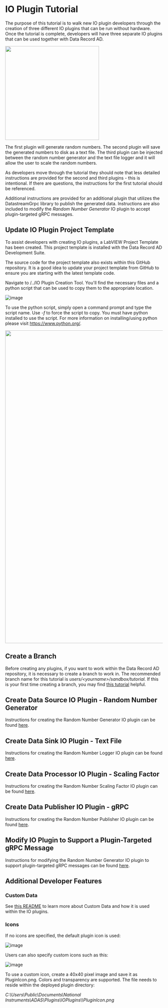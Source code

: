 # IO Plugin Tutorial  
The purpose of this tutorial is to walk new IO plugin developers through the creation of three different IO plugins that can be run without hardware.  Once the tutorial is complete, developers will have three separate IO plugins that can be used together with Data Record AD.

<img src="https://user-images.githubusercontent.com/15633959/154979199-e8fb5515-37d2-403d-aa80-6da8e54fdd91.png" width="300">

The first plugin will generate random numbers.  The second plugin will save the generated numbers to disk as a text file.  The third plugin can be injected between the random number generator and the text file logger and it will allow the user to scale the random numbers.

As developers move through the tutorial they should note that less detailed instructions are provided for the second and third plugins - this is intentional.  If there are questions, the instructions for the first tutorial should be referenced.

Additional instructions are provided for an additional plugin that utilizes the DatastreamGrpc library to publish the generated data.  Instructions are also included to modify the _Random Number Generator_ IO plugin to accept plugin-targeted gRPC messages.

## Update IO Plugin Project Template
To assist developers with creating IO plugins, a LabVIEW Project Template has been created.  This project template is installed with the Data Record AD Development Suite.

The source code for the project template also exists within this GitHub repository.  It is a good idea to update your project template from GitHub to ensure you are starting with the latest template code.

Navigate to /../IO Plugin Creation Tool.  You'll find the necessary files and a python script that can be used to copy them to the appropriate location.

![image](https://user-images.githubusercontent.com/15633959/154981043-fc8a9235-24d5-463d-92d9-a583ac46eaac.png)

To use the python script, simply open a command prompt and type the script name.  Use _-f_ to force the script to copy.  You must have python installed to use the script.  For more information on installing/using python please visit https://www.python.org/.

<img src="https://user-images.githubusercontent.com/15633959/154981599-a488b1dd-7108-46d8-b802-3ac69c51abdc.png" width="1000">

## Create a Branch
Before creating any plugins, if you want to work within the Data Record AD repository, it is necessary to create a branch to work in.  The recommended branch name for this tutorial is _users/\<yourname>/sandbox/tutorial._  If this is your first time creating a branch, you may find [this tutorial](https://docs.github.com/en/pull-requests/collaborating-with-pull-requests/proposing-changes-to-your-work-with-pull-requests/creating-and-deleting-branches-within-your-repository) helpful.

## Create Data Source IO Plugin - Random Number Generator
Instructions for creating the Random Number Generator IO plugin can be found [here](./1%20-%20Random%20Number%20Generator.md).

## Create Data Sink IO Plugin - Text File
Instructions for creating the Random Number Logger IO plugin can be found [here](./2%20-%20Random%20Number%20Logger.md).

## Create Data Processor IO Plugin - Scaling Factor
Instructions for creating the Random Number Scaling Factor IO plugin can be found [here](./3%20-%20Random%20Number%20Scaling%20Factor.md).

## Create Data Publisher IO Plugin - gRPC 
Instructions for creating the Random Number Publisher IO plugin can be found [here](./4%20-%20Random%20Number%20Publisher.md).

## Modify IO Plugin to Support a Plugin-Targeted gRPC Message
Instructions for modifying the Random Number Generator IO plugin to support plugin-targeted gRPC messages can be found [here](./5%20-%20Random%20Number%20Generator%20with%20Plugin%20Targeted%20Message%20Support.md).

## Additional Developer Features
### Custom Data
See [this README](../../CustomData/README.md) to learn more about Custom Data and how it is used within the IO plugins.

### Icons
If no icons are specified, the default plugin icon is used:
  
![image](https://user-images.githubusercontent.com/15633959/176736748-6c0fc8fe-0d2c-44e1-9dd0-cf43d901ef09.png)

Users can also specify custom icons such as this:

![image](https://user-images.githubusercontent.com/15633959/176736857-363df4f0-60f5-48d4-bf20-fadfa5c1f82d.png)

To use a custom icon, create a 40x40 pixel image and save it as PluginIcon.png.  Colors and transparency are supported.  The file needs to reside within the deployed plugin directory:
 
 _C:\Users\Public\Documents\National Instruments\ADAS\Plugins\IOPlugins\\<PluginName>\PluginIcon.png_
 

